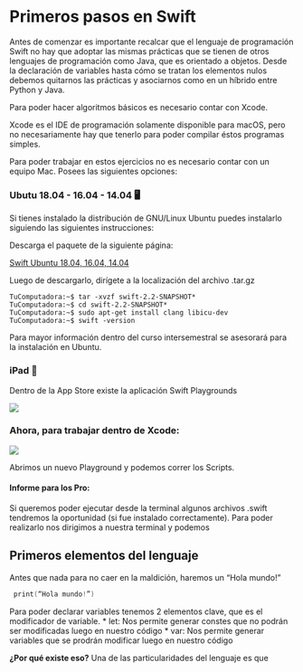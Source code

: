 # Primeros pasos en Swift

Antes de comenzar es importante recalcar que el lenguaje de programación Swift no hay que adoptar las mismas prácticas que se tienen de otros lenguajes de programación como Java, que es orientado a objetos. Desde la declaración de variables hasta cómo se tratan los elementos nulos debemos quitarnos las prácticas y asociarnos como en un híbrido entre Python y Java.

Para poder hacer algoritmos básicos es necesario contar con Xcode.

Xcode es el IDE de programación solamente disponible para macOS, pero no necesariamente hay que tenerlo para poder compilar éstos programas simples. 

Para poder trabajar en estos ejercicios no es necesario contar con un equipo Mac. Posees las siguientes opciones:

### Ubutu 18.04 - 16.04 - 14.04 🖥

Si tienes instalado la distribución de GNU/Linux Ubuntu puedes instalarlo siguiendo las siguientes instrucciones:

Descarga el paquete de la siguiente página:

[Swift Ubuntu 18.04, 16.04, 14.04](https://swift.org/download/#releases) 

Luego de descargarlo, dirígete a la localización del archivo .tar.gz

```console
TuComputadora:~$ tar -xvzf swift-2.2-SNAPSHOT*
TuComputadora:~$ cd swift-2.2-SNAPSHOT*
TuComputadora:~$ sudo apt-get install clang libicu-dev
TuComputadora:~$ swift -version
```
Para mayor información dentro del curso intersemestral se asesorará para la instalación en Ubuntu.

### iPad 📱

Dentro de la App Store existe la aplicación Swift Playgrounds

![](2.jpg)


### Ahora, para trabajar dentro de Xcode:

![](“Xcode”)

Abrimos un nuevo Playground y podemos correr los Scripts. 

#### Informe para los Pro:

Si queremos poder ejecutar desde la terminal algunos archivos .swift tendremos la oportunidad (si fue instalado correctamente). Para poder realizarlo nos dirigimos a nuestra terminal y podemos 


## Primeros elementos del lenguaje

Antes que nada para no caer en la maldición, haremos un “Hola mundo!”

```swift
 print(“Hola mundo!”)
```

Para poder declarar variables tenemos 2 elementos clave, que es el modificador de variable. 
	* let: Nos permite generar constes que no podrán ser modificadas luego en nuestro código
	* var: Nos permite generar variables que se prodrán modificar luego en nuestro código
 
**¿Por qué existe eso?**
Una de las particularidades del lenguaje es que 



```swift

```